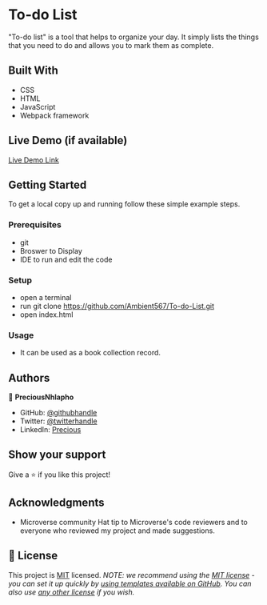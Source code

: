 # To-do List
"To-do list" is a tool that helps to organize your day. It simply lists the things that you need to do and allows you to mark them as complete.
## Built With
- CSS
- HTML
- JavaScript
- Webpack framework
## Live Demo (if available)
[Live Demo Link](https://livedemo.com)
## Getting Started
To get a local copy up and running follow these simple example steps.
### Prerequisites
- git
- Broswer to Display
- IDE to run and edit the code
### Setup
- open a terminal
- run git clone https://github.com/Ambient567/To-do-List.git
- open index.html
### Usage
- It can be used as a book collection record.
## Authors
👤 **PreciousNhlapho**
- GitHub: [@githubhandle](https://github.com/Ambient567)
- Twitter: [@twitterhandle](https://twitter.com/pnhlapho59@gmail.com)
- LinkedIn: [Precious](https://)
## Show your support
Give a ⭐ if you like this project!
## Acknowledgments
- Microverse community
  Hat tip to Microverse's code reviewers and to everyone who reviewed my project and made suggestions.
## 📝 License
This project is [MIT](./LICENSE) licensed.
_NOTE: we recommend using the [MIT license](https://choosealicense.com/licenses/mit/) - you can set it up quickly by [using templates available on GitHub](https://docs.github.com/en/communities/setting-up-your-project-for-healthy-contributions/adding-a-license-to-a-repository). You can also use [any other license](https://choosealicense.com/licenses/) if you wish._